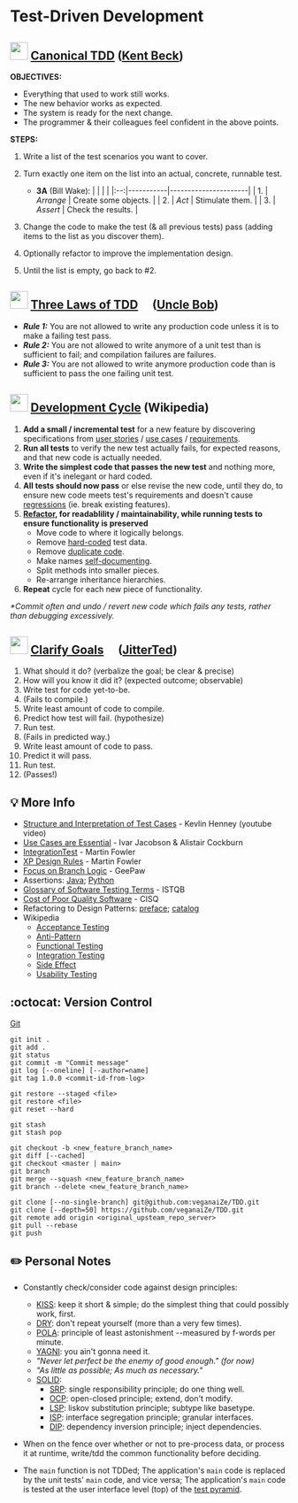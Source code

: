 Test-Driven Development
=======================


<img src="https://avatars.githubusercontent.com/u/46154?v=4" width="32px"
/> [Canonical TDD](https://tidyfirst.substack.com/p/canon-tdd) ([Kent Beck](https://en.wikipedia.org/wiki/Kent_Beck))
------------------

**OBJECTIVES:**
* Everything that used to work still works.
* The new behavior works as expected.
* The system is ready for the next change.
* The programmer & their colleagues feel confident in the above points.

**STEPS:**
1. Write a list of the test scenarios you want to cover.
2. Turn exactly one item on the list into an actual, concrete, runnable test.
   - **3A** (Bill Wake):
     |    |           |                      |
     |:--:|-----------|----------------------|
     | 1. | _Arrange_ | Create some objects. |
     | 2. | _Act_     | Stimulate them.      |
     | 3. | _Assert_  | Check the results.   |
     
4. Change the code to make the test (& all previous tests) pass (adding items to the list as you discover them).
5. Optionally refactor to improve the implementation design.
6. Until the list is empty, go back to #2.


<a href="https://github.com/unclebob"><img src="https://avatars.githubusercontent.com/u/36901?v=4" width="32px"
/></a> [Three Laws of TDD](http://www.butunclebob.com/ArticleS.UncleBob.TheThreeRulesOfTdd) [<img src="https://user-images.githubusercontent.com/7102064/160022421-ed9425eb-6a6b-4849-a090-5a27542b60c3.png" width="16px" />](https://youtu.be/qkblc5WRn-U) ([Uncle Bob](https://en.wikipedia.org/wiki/Robert_C._Martin))
-------------------

* _**Rule 1:**_ You are not allowed to write any production code unless it is to make a failing test pass.
* _**Rule 2:**_ You are not allowed to write anymore of a unit test than is sufficient to fail; and compilation failures are failures.
* _**Rule 3:**_ You are not allowed to write anymore production code than is sufficient to pass the one failing unit test.


<img src="https://www.wikipedia.org/portal/wikipedia.org/assets/img/Wikipedia-logo-v2.png" width="32px"
/> [Development Cycle](https://en.wikipedia.org/wiki/Test-driven_development#Test-driven_development_cycle) (Wikipedia)
-------------------

01. **Add a small / incremental test** for a new feature by discovering specifications from [user stories](https://en.wikipedia.org/wiki/User_story) / [use cases](https://en.wikipedia.org/wiki/Use_case) / [requirements](https://en.wikipedia.org/wiki/Requirement).
02. **Run all tests** to verify the new test actually fails, for expected reasons, and that new code is actually needed.
03. **Write the simplest code that passes the new test** and nothing more, even if it's inelegant or hard coded.
04. **All tests should now pass** or else revise the new code, until they do, to ensure new code meets test's requirements and doesn't cause [regressions](https://en.wikipedia.org/wiki/Software_regression) (ie. break existing features).
05. **[Refactor](https://en.wikipedia.org/wiki/Code_refactoring), for readablility / maintainability, while running tests to ensure functionality is preserved**
    - Move code to where it logically belongs.
    - Remove [hard-coded](https://en.wikipedia.org/wiki/Hard_coding) test data.
    - Remove [duplicate code](https://en.wikipedia.org/wiki/Duplicate_code).
    - Make names [self-documenting](https://en.wikipedia.org/wiki/Self-documenting_code).
    - Split methods into smaller pieces.
    - Re-arrange inheritance hierarchies.
06. **Repeat** cycle for each new piece of functionality.

_*Commit often and undo / revert new code which fails any tests, rather than debugging excessively._


<a href="https://github.com/jitterted"><img src="https://avatars.githubusercontent.com/u/47930468?s=200&v=4" width="32px"
/></a> [Clarify Goals](https://ted.dev/articles/2021/03/05/clarifying-the-goal-of-behavior-change/) [<img src="https://user-images.githubusercontent.com/7102064/160022421-ed9425eb-6a6b-4849-a090-5a27542b60c3.png" width="16px" />](https://youtu.be/P8eRY2c8NFY) ([JitterTed](https://github.com/jitterted))
---------------

01. What should it do? (verbalize the goal; be clear & precise)
02. How will you know it did it? (expected outcome; observable)
03. Write test for code yet-to-be.
04. (Fails to compile.)
05. Write least amount of code to compile.
06. Predict how test will fail. (hypothesize)
07. Run test.
08. (Fails in predicted way.)
09. Write least amount of code to pass.
10. Predict it will pass.
11. Run test.
12. (Passes!)


💡 More Info
------------

* [Structure and Interpretation of Test Cases](https://youtu.be/MWsk1h8pv2Q) - Kevlin Henney (youtube video)
* [Use Cases are Essential](https://dl.acm.org/doi/pdf/10.1145/3631182) - Ivar Jacobson & Alistair Cockburn
* [IntegrationTest](https://martinfowler.com/bliki/IntegrationTest.html) - Martin Fowler
* [XP Design Rules](https://martinfowler.com/bliki/BeckDesignRules.html) - Martin Fowler
* [Focus on Branch Logic](https://www.geepawhill.org/2019/02/18/pro-tip-tdd-focus-on-our-branching-logic/) - GeePaw
* Assertions: [Java](https://docs.oracle.com/javase/8/docs/technotes/guides/language/assert.html); [Python](https://wiki.python.org/moin/UsingAssertionsEffectively)
* [Glossary of Software Testing Terms](https://astqb.org/assets/documents/Glossary-of-Software-Testing-Terms-v3.pdf) - ISTQB
* [Cost of Poor Quality Software](http://web.archive.org/web/20200817233131id_/https://www.it-cisq.org/the-cost-of-poor-quality-software-in-the-us-a-2018-report/The-Cost-of-Poor-Quality-Software-in-the-US-2018-Report.pdf) - CISQ
* Refactoring to Design Patterns: [preface](https://courses.cs.duke.edu/compsci308/spring24/readings/kerievsky_preface.pdf); [catalog](https://www.industriallogic.com/refactoring-to-patterns/catalog/)
* Wikipedia
  - [Acceptance Testing](https://en.wikipedia.org/wiki/Acceptance_testing)
  - [Anti-Pattern](https://en.wikipedia.org/wiki/Anti-pattern)
  - [Functional Testing](https://en.wikipedia.org/wiki/Functional_testing)
  - [Integration Testing](https://en.wikipedia.org/wiki/Integration_testing)
  - [Side Effect](https://en.wikipedia.org/wiki/Side_effect_(computer_science))
  - [Usability Testing](https://en.wikipedia.org/wiki/Usability_testing)


:octocat: Version Control
-------------------------

[Git](https://git-scm.com/docs/gittutorial)

```
git init .
git add .
git status
git commit -m "Commit message"
git log [--oneline] [--author=name]
git tag 1.0.0 <commit-id-from-log>

git restore --staged <file>
git restore <file>
git reset --hard

git stash
git stash pop

git checkout -b <new_feature_branch_name>
git diff [--cached]
git checkout <master | main>
git branch
git merge --squash <new_feature_branch_name>
git branch --delete <new_feature_branch_name>

git clone [--no-single-branch] git@github.com:veganaiZe/TDD.git
git clone [--depth=50] https://github.com/veganaiZe/TDD.git
git remote add origin <original_upsteam_repo_server>
git pull --rebase
git push
```


✏️ Personal Notes
-----------------

* Constantly check/consider code against design principles:
  - [KISS](https://en.wikipedia.org/wiki/KISS_principle): keep it short & simple; do the simplest thing that could possibly work, first.
  - [DRY](https://en.wikipedia.org/wiki/Don%27t_repeat_yourself): don't repeat yourself (more than a very few times).
  - [POLA](https://en.wikipedia.org/wiki/Principle_of_least_astonishment): principle of least astonishment --measured by f-words per minute.
  - [YAGNI](https://en.wikipedia.org/wiki/You_aren%27t_gonna_need_it): you ain't gonna need it.
  - _"Never let perfect be the enemy of good enough." (for now)_
  - _"As little as possible; As much as necessary."_
  - [SOLID](https://en.wikipedia.org/wiki/SOLID):
    - [SRP](https://en.wikipedia.org/wiki/Single-responsibility_principle): single responsibility principle; do one thing well.
    - [OCP](https://en.wikipedia.org/wiki/Open%E2%80%93closed_principle): open-closed principle; extend, don't modify.
    - [LSP](https://en.wikipedia.org/wiki/Liskov_substitution_principle): liskov substitution principle; subtype like basetype.
    - [ISP](https://en.wikipedia.org/wiki/Interface_segregation_principle): interface segregation principle; granular interfaces.
    - [DIP](https://en.wikipedia.org/wiki/Dependency_inversion_principle): dependency inversion principle; inject dependencies.

* When on the fence over whether or not to pre-process data, or process it at runtime, write/tdd the common functionality before deciding.
* The `main` function is not TDDed; The application's `main` code is replaced by the unit tests' `main` code, and vice versa; The application's `main` code is tested at the user interface level (top) of the [test pyramid](https://en.wikipedia.org/wiki/Test_automation#Testing_at_different_levels).
